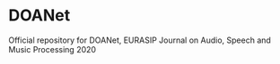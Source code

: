 # DOANet
Official repository for DOANet, EURASIP Journal on Audio, Speech and Music Processing 2020
